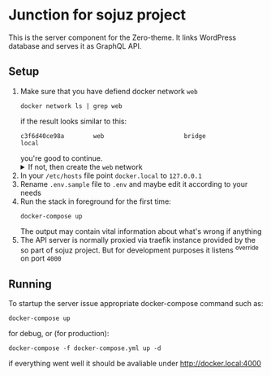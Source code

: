 # Junction for sojuz project

This is the server component for the Zero-theme. It links WordPress database and serves it as GraphQL API.

## Setup
 1. Make sure that you have defiend docker network `web`
    ```
    docker network ls | grep web
    ```
    if the result looks similar to this:
    ```
    c3f6d40ce98a        web                      bridge              local
    ```
    you're good to continue.
    <details>
    <summary>If not, then create the <code>web</code> network</summary>
    <pre>
    docker network create web
    </pre>
    </details>
 2. In your `/etc/hosts` file point `docker.local` to `127.0.0.1`
 3. Rename `.env.sample` file to `.env` and maybe edit it according to your needs
 4. Run the stack in foreground for the first time:
    ```
    docker-compose up
    ```
    The output may contain vital information about what's wrong if anything
 5. The API server is normally proxied via traefik instance provided by the so part of sojuz project. But for development purposes it listens <sup>override</sup> on port `4000`

## Running
To startup the server issue appropriate docker-compose command such as:
```
docker-compose up
```
for debug, or (for production):
```
docker-compose -f docker-compose.yml up -d
```
if everything went well it should be avaliable under http://docker.local:4000
